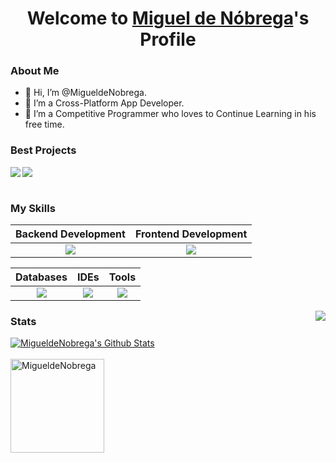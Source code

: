 <p align="center">
  <h1 align="center">Welcome to <a href="https://github.com/MigueldeNobrega" >Miguel de Nóbrega</a>'s Profile</h1>
</p>

### About Me

<ul>
  <li>👋 Hi, I’m @MigueldeNobrega.</li>
  <li>🙋 I’m a Cross-Platform App Developer.</li>
  <li>🌱 I’m a Competitive Programmer who loves to Continue Learning in his free time.</li>
</ul>


### Best Projects

<a href="https://github.com/MigueldeNobrega/JOIN_TFG">
  <!-- Change the `github-readme-stats.anuraghazra1.vercel.app` to `github-readme-stats.vercel.app`  -->
  <img align="left" src="https://github-readme-stats.vercel.app/api/pin/?username=MigueldeNobrega&repo=JOIN_TFG&theme=react" />
</a>    
<a href="https://github.com/MigueldeNobrega/Foro_Usuarios_Admin">
  <!-- Change the `github-readme-stats.anuraghazra1.vercel.app` to `github-readme-stats.vercel.app`  -->
  <img align="rigth" src="https://github-readme-stats.vercel.app/api/pin/?username=MigueldeNobrega&repo=Foro_Usuarios_Admin&theme=react"/>
</a>
<br></br>

### My Skills

  <table>
    <thead>
      <tr>
        <th>Backend Development</th>
        <th>Frontend Development</th>
      </tr>
    </thead>
    <tbody>
      <tr>
        <td align="center"> <img src="https://skillicons.dev/icons?i=java,spring,cs,py,php" /> </td>
        <td align="center"> <img src="https://skillicons.dev/icons?i=html,css,js,angular,typescript,tailwind" /> </td>
      </tr>
    </tbody>
  </table>
    <table>
    <thead>
      <tr>
        <th>Databases</th>
        <th>IDEs</th>
        <th>Tools</th>
      </tr>
    </thead>
    <tbody>
      <tr>
        <td align="center"> <img src="https://skillicons.dev/icons?i=mysql,mongodb,firebase" /> </td>
        <td align="center"> <img src="https://skillicons.dev/icons?i=androidstudio,unity,visualstudio,eclipse,vscode" /> </td>
         <td align="center"> <img src="https://skillicons.dev/icons?i=git,postman,figma" /> </td>
      </tr>
    </tbody>
  </table>
 
  


<img align="right" src="https://media.giphy.com/media/M9gbBd9nbDrOTu1Mqx/giphy.gif">



### Stats
<a href="https://github.com/github-readme-stats">
<img alt="MigueldeNobrega's Github Stats" src="https://github-readme-stats.vercel.app/api/top-langs/?username=MigueldeNobrega&theme=react&hide_border=true&count_private=true&layout=compact&langs_count=15"/>
</a>
<br></br>
<a>
  <img align="center" height="150em" src="https://streak-stats.demolab.com/?user=MigueldeNobrega&theme=react" alt="MigueldeNobrega" />
</a>










